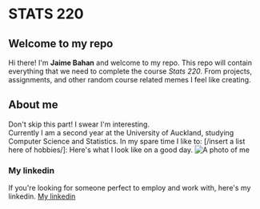 # STATS 220
## Welcome to my repo
Hi there! I'm **Jaime Bahan** and welcome to my repo. This repo will contain everything that we need to complete the course *Stats 220*. From projects, assignments, and other random course related memes I feel like creating. 

## About me
Don't skip this part! I swear I'm interesting.\
Currently I am a second year at the University of Auckland, studying Computer Science and Statistics.
In my spare time I like to: [/insert a list here of hobbies/]:
Here's what I look like on a good day. 
![A photo of me](https://cdn.openart.ai/uploads/image_O9t8RPAv_1691540924350_512.webp)

### My linkedin
If you're looking for someone perfect to employ and work with, here's my linkedin.
[My linkedin](www.linkedin.com/in/jaime-bahan-67794b177)



